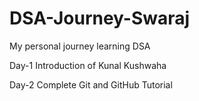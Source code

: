 # DSA-Journey-Swaraj
My personal journey learning DSA

Day-1
Introduction of Kunal Kushwaha

Day-2
Complete Git and GitHub Tutorial
